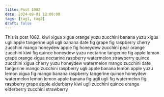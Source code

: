 ```yaml
---
title: Post 1082
date: 2024-09-01 12:00:00
tags: [tag1, tag2]
draft: false
---
```

This is post 1082.
kiwi
xigua
xigua
orange
yuzu
zucchini
banana
yuzu
xigua
ugli
apple
tangerine
ugli
ugli
banana
date
fig
grape
fig
raspberry
cherry
zucchini
mango
honeydew
apple
fig
honeydew
zucchini
pear
orange
zucchini
kiwi
fig
quince
honeydew
yuzu
nectarine
tangerine
fig
apple
lemon
grape
orange
xigua
nectarine
raspberry
watermelon
strawberry
quince
zucchini
xigua
cherry
yuzu
honeydew
watermelon
mango
zucchini
date
tangerine
mango
zucchini
raspberry
ugli
apple
banana
lemon
apple
yuzu
lemon
xigua
fig
mango
banana
raspberry
tangerine
quince
honeydew
watermelon
lemon
lemon
apple
banana
fig
ugli
ugli
fig
watermelon
fig
raspberry
grape
apple
elderberry
kiwi
ugli
zucchini
quince
orange
elderberry
zucchini
strawberry

